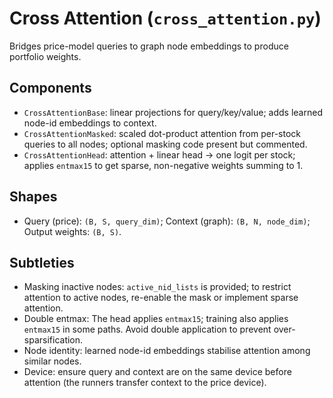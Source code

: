 # Cross Attention (`cross_attention.py`)

Bridges price-model queries to graph node embeddings to produce portfolio weights.

## Components
- `CrossAttentionBase`: linear projections for query/key/value; adds learned node-id embeddings to context.
- `CrossAttentionMasked`: scaled dot-product attention from per-stock queries to all nodes; optional masking code present but commented.
- `CrossAttentionHead`: attention + linear head → one logit per stock; applies `entmax15` to get sparse, non-negative weights summing to 1.

## Shapes
- Query (price): `(B, S, query_dim)`; Context (graph): `(B, N, node_dim)`; Output weights: `(B, S)`.

## Subtleties
- Masking inactive nodes: `active_nid_lists` is provided; to restrict attention to active nodes, re-enable the mask or implement sparse attention.
- Double entmax: The head applies `entmax15`; training also applies `entmax15` in some paths. Avoid double application to prevent over-sparsification.
- Node identity: learned node-id embeddings stabilise attention among similar nodes.
- Device: ensure query and context are on the same device before attention (the runners transfer context to the price device).
